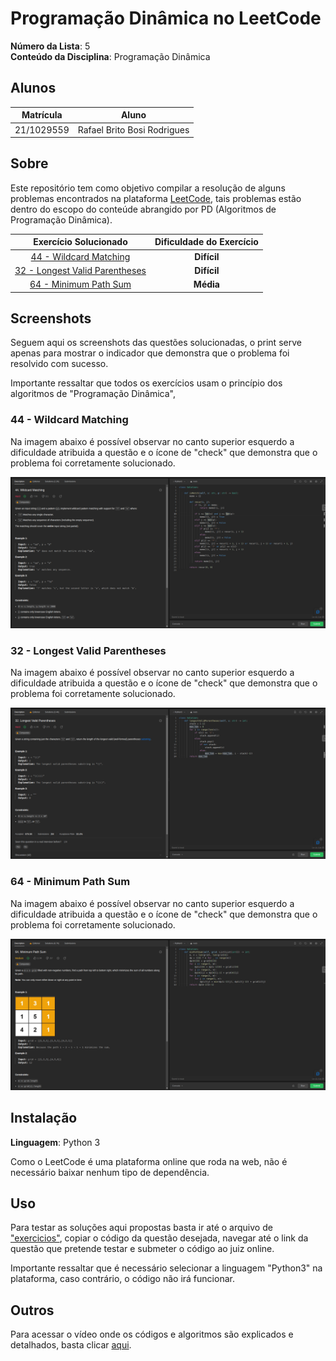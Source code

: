 # Programação Dinâmica no LeetCode

**Número da Lista**: 5<br>
**Conteúdo da Disciplina**: Programação Dinâmica<br>

## Alunos
|Matrícula | Aluno |
| -- | -- |
| 21/1029559 | Rafael Brito Bosi Rodrigues |

## Sobre 

Este repositório tem como objetivo compilar a resolução de alguns problemas encontrados na plataforma [LeetCode](https://leetcode.com/), tais problemas estão dentro do escopo do conteúde abrangido por PD (Algoritmos de Programação Dinâmica).

| Exercício Solucionado | Dificuldade do Exercício |
| :-------------------: | :----------------------: |
| [44 - Wildcard Matching](https://leetcode.com/problems/wildcard-matching/description/)  | **Difícil** |
| [32 - Longest Valid Parentheses](https://leetcode.com/problems/longest-valid-parentheses/description/)  | **Difícil** |
| [64 - Minimum Path Sum](https://leetcode.com/problems/minimum-path-sum/description/)  | **Média** |

## Screenshots

Seguem aqui os screenshots das questões solucionadas, o print serve apenas para mostrar o indicador que demonstra que o problema foi resolvido com sucesso.

Importante ressaltar que todos os exercícios usam o princípio dos algoritmos de "Programação Dinâmica", 

### 44 - Wildcard Matching

Na imagem abaixo é possível observar no canto superior esquerdo a dificuldade atribuida a questão e o ícone de "check" que demonstra que o problema foi corretamente solucionado.

![Problema 44](./img/44.png)

### 32 - Longest Valid Parentheses

Na imagem abaixo é possível observar no canto superior esquerdo a dificuldade atribuida a questão e o ícone de "check" que demonstra que o problema foi corretamente solucionado.

![Problema 32](./img/32.png)

### 64 - Minimum Path Sum

Na imagem abaixo é possível observar no canto superior esquerdo a dificuldade atribuida a questão e o ícone de "check" que demonstra que o problema foi corretamente solucionado.

![Problema 64](./img/64_atualizada.png)

## Instalação 

**Linguagem**: Python 3<br>

Como o LeetCode é uma plataforma online que roda na web, não é necessário baixar nenhum tipo de dependência.

## Uso 

Para testar as soluções aqui propostas basta ir até o arquivo de ["exercicios"](./exercicios/), copiar o código da questão desejada, navegar até o link da questão que pretende testar e submeter o código ao juiz online.

Importante ressaltar que é necessário selecionar a linguagem "Python3" na plataforma, caso contrário, o código não irá funcionar.

## Outros 

Para acessar o vídeo onde os códigos e algoritmos são explicados e detalhados, basta clicar [aqui](./video/Entrega%205%20-%20Programação%20Dinâmica.mp4).





